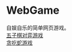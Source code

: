 # WebGame
自娱自乐的简单网页游戏。  
[五子棋对弈游戏](https://hq-2019.github.io/WebGame/gomoku/index)  
[贪吃蛇游戏](https://hq-2019.github.io/WebGame/snake/index)  
